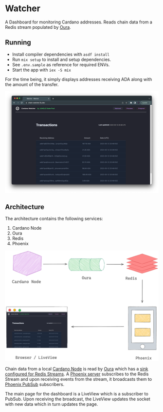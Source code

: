 # Watcher

A Dashboard for monitoring Cardano addresses. Reads chain data from a Redis stream populated by [Oura](https://github.com/txpipe/oura).

## Running

* Install compiler dependencies with `asdf install`
* Run `mix setup` to install and setup dependencies.
* See `.env.sample` as reference for required ENVs.
* Start the app with `iex -S mix`


For the time being, it simply displays addresses receiving ADA along with the amount of the transfer.

![](docs/screenshot.png)

## Architecture

The architecture contains the following services:

1. Cardano Node
2. Oura
3. Redis
4. Phoenix

![](docs/watcher-architecture.png)

Chain data from a local [Cardano Node](https://github.com/input-output-hk/cardano-node) is read by [Oura](https://github.com/txpipe/oura) which has a [sink configured for Redis Streams](https://txpipe.github.io/oura/sinks/redis_streams.html). A [Phoenix server](https://www.phoenixframework.org/) subscribes to the Redis Stream and upon receiving events from the stream, it broadcasts them to [Phoenix PubSub](https://github.com/phoenixframework/phoenix_pubsub) subscribers. 

The main page for the dashboard is a LiveView which is a subscriber to PubSub. Upon receiving the broadcast, the LiveView updates the socket with new data which in turn updates the page.